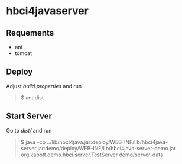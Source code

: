 hbci4javaserver
===============

Requements
----------
- ant
- tomcat

Deploy
------
Adjust _build.properties_ and run
>$ ant dist

Start Server
------------
Go to _dist/_ and run
>$ java -cp ../lib/hbci4java.jar:deploy/WEB-INF/lib/hbci4java-server.jar:demo/deploy/WEB-INF/lib/hbci4java-server-demo.jar org.kapott.demo.hbci.server.TestServer demo/server-data
